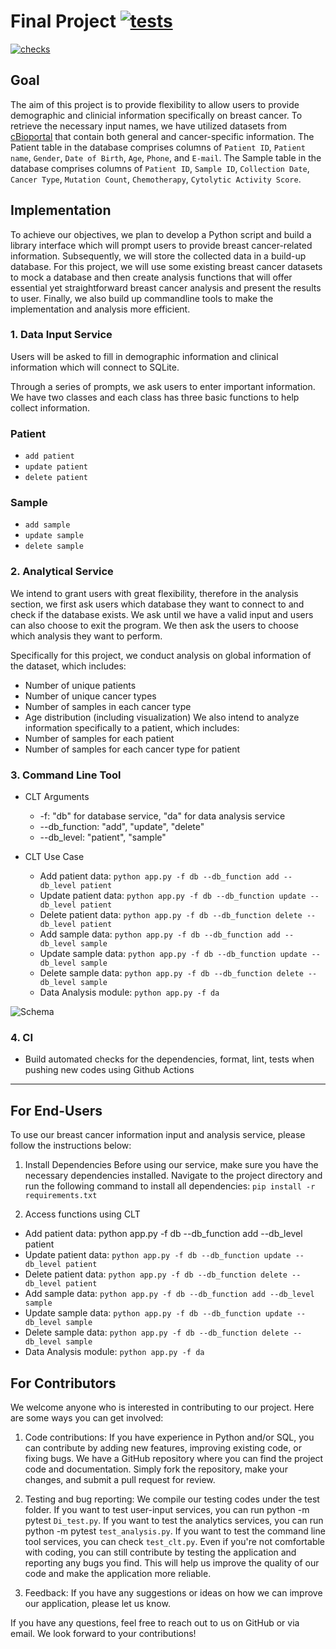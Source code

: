 # Final Project [![tests](https://github.com/biostat821-2023/Final__project/actions/workflows/tests.yml/badge.svg)](https://github.com/biostat821-2023/Final__project/actions/workflows/tests.yml)
[![checks](https://github.com/biostat821-2023/Final__project/actions/workflows/checks.yml/badge.svg)](https://github.com/biostat821-2023/Final__project/actions/workflows/checks.yml)


## Goal
The aim of this project is to provide flexibility to allow users to provide demographic and clinicial information specifically on breast cancer. To retrieve the necessary input names, we have utilized datasets from [cBioportal](https://www.cbioportal.org/study/clinicalData?id=brca_smc_2018) that contain both general and cancer-specific information. The Patient table in the database comprises columns of `Patient ID`, `Patient name`, `Gender`, `Date of Birth`, `Age`, `Phone`, and `E-mail`. The Sample table in the database comprises columns of `Patient ID`, `Sample ID`, `Collection Date`, `Cancer Type`, `Mutation Count`, `Chemotherapy`, `Cytolytic Activity Score`.


## Implementation
To achieve our objectives, we plan to develop a Python script and build a library interface which will prompt users to provide breast cancer-related information. Subsequently, we will store the collected data in a build-up database. For this project, we will use some existing breast cancer datasets to mock a database and then create analysis functions that will offer essential yet straightforward breast cancer analysis and present the results to user. Finally, we also build up commandline tools to make the implementation and analysis more efficient.

### 1. Data Input Service

Users will be asked to fill in demographic information and clinical information which will connect to SQLite. 

Through a series of prompts, we ask users to enter important information. We have two classes and each class has three basic functions to help collect information. 

### Patient
- `add patient`
- `update patient`
- `delete patient`

### Sample
- `add sample`
- `update sample`
- `delete sample`

### 2. Analytical Service

We intend to grant users with great flexibility, therefore in the analysis section, we first ask users which database they want to connect to and check if the database exists. We ask until we have a valid input and users can also choose to exit the program. We then ask the users to choose which analysis they want to perform. 

Specifically for this project, we conduct analysis on global information of the dataset, which includes: 
- Number of unique patients
- Number of unique cancer types
- Number of samples in each cancer type
- Age distribution (including visualization) 
We also intend to analyze information specifically to a patient, which includes: 
- Number of samples for each patient
- Number of samples for each cancer type for patient

### 3. Command Line Tool
- CLT Arguments
  - -f: "db" for database service, "da" for data analysis service
  - --db_function: "add", "update", "delete"
  - --db_level: "patient", "sample"

- CLT Use Case
  - Add patient data: `python app.py -f db --db_function add --db_level patient`
  - Update patient data: `python app.py -f db --db_function update --db_level patient`
  - Delete patient data: `python app.py -f db --db_function delete --db_level patient`
  - Add sample data: `python app.py -f db --db_function add --db_level sample`
  - Update sample data: `python app.py -f db --db_function update --db_level sample`
  - Delete sample data: `python app.py -f db --db_function delete --db_level sample`
  - Data Analysis module: `python app.py -f da`

![Schema](https://user-images.githubusercontent.com/112578023/235781006-d2ecdce1-3dd0-4ede-8285-91097d157b7e.png)

### 4. CI
- Build automated checks for the dependencies, format, lint, tests when pushing new codes using Github Actions


--------------------------------------------------------------

## For End-Users
To use our breast cancer information input and analysis service, please follow the instructions below:

1. Install Dependencies
Before using our service, make sure you have the necessary dependencies installed. Navigate to the project directory and run the following command to install all dependencies: `pip install -r requirements.txt`

2. Access functions using CLT
  - Add patient data: python app.py -f db --db_function add --db_level patient
  - Update patient data: `python app.py -f db --db_function update --db_level patient`
  - Delete patient data: `python app.py -f db --db_function delete --db_level patient`
  - Add sample data: `python app.py -f db --db_function add --db_level sample`
  - Update sample data: `python app.py -f db --db_function update --db_level sample`
  - Delete sample data: `python app.py -f db --db_function delete --db_level sample`
  - Data Analysis module: `python app.py -f da`

## For Contributors

We welcome anyone who is interested in contributing to our project. Here are some ways you can get involved:

1. Code contributions: If you have experience in Python and/or SQL, you can contribute by adding new features, improving existing code, or fixing bugs. We have a GitHub repository where you can find the project code and documentation. Simply fork the repository, make your changes, and submit a pull request for review.

2. Testing and bug reporting: We compile our testing codes under the test folder. If you want to test user-input services, you can run python -m pytest `Di_test.py`. If you want to test the analytics services, you can run python -m pytest `test_analysis.py`. If you want to test the command line tool services, you can check `test_clt.py`. Even if you're not comfortable with coding, you can still contribute by testing the application and reporting any bugs you find. This will help us improve the quality of our code and make the application more reliable.

3. Feedback: If you have any suggestions or ideas on how we can improve our application, please let us know.

If you have any questions, feel free to reach out to us on GitHub or via email. We look forward to your contributions!


